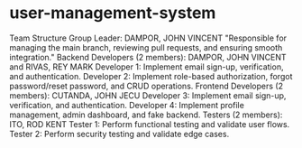 # user-management-system

Team Structure
Group Leader: DAMPOR, JOHN VINCENT "Responsible for managing the main branch, reviewing pull requests, and ensuring smooth integration."
Backend Developers (2 members): DAMPOR, JOHN VINCENT and RIVAS, REY MARK
Developer 1: Implement email sign-up, verification, and authentication.
Developer 2: Implement role-based authorization, forgot password/reset password, and CRUD operations.
Frontend Developers (2 members): CUTANDA, JOHN JECU
Developer 3: Implement email sign-up, verification, and authentication.
Developer 4: Implement profile management, admin dashboard, and fake backend.
Testers (2 members): ITO, ROD KENT
Tester 1: Perform functional testing and validate user flows.
Tester 2: Perform security testing and validate edge cases.
